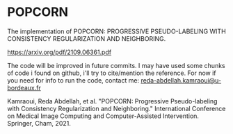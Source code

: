 # POPCORN
The implementation of POPCORN: PROGRESSIVE PSEUDO-LABELING WITH CONSISTENCY REGULARIZATION AND NEIGHBORING.

https://arxiv.org/pdf/2109.06361.pdf

The code will be improved in future commits. I may have used some chunks of code i found on github, i'll try to cite/mention the reference.
For now if you need for info to run the code, contact me: reda-abdellah.kamraoui@u-bordeaux.fr 

Kamraoui, Reda Abdellah, et al. "POPCORN: Progressive Pseudo-labeling with Consistency Regularization and Neighboring." International Conference on Medical Image Computing and Computer-Assisted Intervention. Springer, Cham, 2021.
